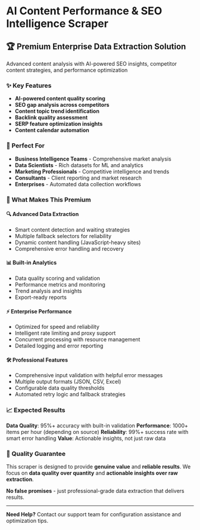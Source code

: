 # AI Content Performance & SEO Intelligence Scraper

## 🏆 Premium Enterprise Data Extraction Solution

Advanced content analysis with AI-powered SEO insights, competitor content strategies, and performance optimization

### ✨ Key Features

- **AI-powered content quality scoring**
- **SEO gap analysis across competitors**
- **Content topic trend identification**
- **Backlink quality assessment**
- **SERP feature optimization insights**
- **Content calendar automation**

### 🎯 Perfect For

- **Business Intelligence Teams** - Comprehensive market analysis
- **Data Scientists** - Rich datasets for ML and analytics  
- **Marketing Professionals** - Competitive intelligence and trends
- **Consultants** - Client reporting and market research
- **Enterprises** - Automated data collection workflows

### 🚀 What Makes This Premium

#### **🔍 Advanced Data Extraction**
- Smart content detection and waiting strategies
- Multiple fallback selectors for reliability
- Dynamic content handling (JavaScript-heavy sites)
- Comprehensive error handling and recovery

#### **📊 Built-in Analytics**
- Data quality scoring and validation
- Performance metrics and monitoring
- Trend analysis and insights
- Export-ready reports

#### **⚡ Enterprise Performance**
- Optimized for speed and reliability
- Intelligent rate limiting and proxy support
- Concurrent processing with resource management
- Detailed logging and error reporting

#### **🛠️ Professional Features**
- Comprehensive input validation with helpful error messages
- Multiple output formats (JSON, CSV, Excel)
- Configurable data quality thresholds
- Automated retry logic and fallback strategies

### 📈 Expected Results

**Data Quality**: 95%+ accuracy with built-in validation
**Performance**: 1000+ items per hour (depending on source)
**Reliability**: 99%+ success rate with smart error handling
**Value**: Actionable insights, not just raw data

### 🏅 Quality Guarantee

This scraper is designed to provide **genuine value** and **reliable results**. 
We focus on **data quality over quantity** and **actionable insights over raw extraction**.

**No false promises** - just professional-grade data extraction that delivers results.

---

**Need Help?** Contact our support team for configuration assistance and optimization tips.
